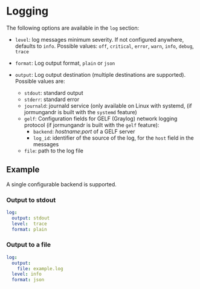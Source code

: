 # Logging

The following options are available in the `log` section:

- `level`: log messages minimum severity. If not configured anywhere, defaults to `info`.
           Possible values: `off`, `critical`, `error`, `warn`, `info`, `debug`, `trace`

- `format`: Log output format, `plain` or `json`

- `output`: Log output destination (multiple destinations are supported). Possible values are:
  - `stdout`: standard output
  - `stderr`: standard error
  - `journald`: journald service (only available on Linux with systemd,
    (if jormungandr is built with the `systemd` feature)
  - `gelf`: Configuration fields for GELF (Graylog) network logging protocol
    (if jormungandr is built with the `gelf` feature):
    - `backend`: _hostname_:_port_ of a GELF server
    - `log_id`: identifier of the source of the log, for the `host` field in the messages
  - `file`: path to the log file

## Example

A single configurable backend is supported.


### Output to stdout
```yaml
log:
  output: stdout
  level:  trace
  format: plain
```

### Output to a file
```yaml
log:
  output:
    file: example.log
  level: info
  format: json
```
